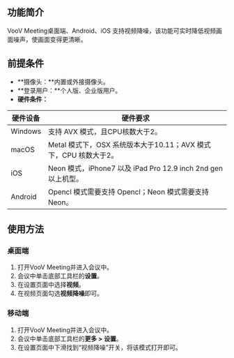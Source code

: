 ## 功能简介
VooV Meeting桌面端、Android、iOS 支持视频降噪，该功能可实时降低视频画面噪声，使画面变得更清晰。

## 前提条件
- **摄像头：**内置或外接摄像头。
- **登录用户：**个人版、企业版用户。
- **硬件条件：**
<table>
<thead>
<tr>
<th>硬件设备</th>
<th>硬件要求</th>
</tr>
</thead>
<tbody><tr>
<td>Windows</td>
<td>支持 AVX 模式，且CPU核数大于2。</td>
</tr>
<tr>
<td>macOS</td>
<td>Metal 模式下，OSX 系统版本大于10.11；AVX 模式下，CPU 核数大于2。</td>
</tr>
<tr>
<td>iOS</td>
<td>Neon 模式，iPhone7 以及 iPad Pro 12.9 inch 2nd gen 以上机型。</td>
</tr>
<tr>
<td>Android</td>
<td>Opencl 模式需要支持 Opencl；Neon 模式需要支持 Neon。</td>
</tr>
</tbody></table>



## 使用方法
### 桌面端
1. 打开VooV Meeting并进入会议中。
2. 会议中单击底部工具栏的**设置**。
3. 在设置页面中选择**视频**。
4. 在视频页面勾选**视频降噪**即可。

### 移动端
1. 打开VooV Meeting并进入会议中。
2. 会议中单击底部工具栏的**更多 > 设置**。
3. 在设置页面中下滑找到“视频降噪”开关，将该模式打开即可。
